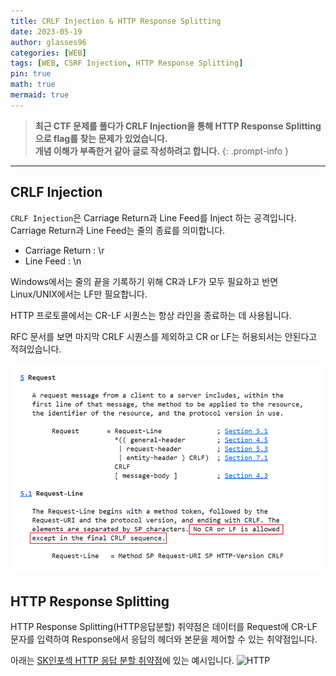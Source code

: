 ```yaml
---
title: CRLF Injection & HTTP Response Splitting
date: 2023-05-19
author: glasses96
categories: [WEB]
tags: [WEB, CSRF Injection, HTTP Response Splitting]
pin: true
math: true
mermaid: true
---
```


> **최근 CTF 문제를 풀다가 CRLF Injection을 통해 HTTP Response Splitting으로 flag를 찾는 문제가 있었습니다.**  
> **개념 이해가 부족한거 같아 글로 작성하려고 합니다.**
{: .prompt-info }

---

## CRLF Injection
`CRLF Injection`은 Carriage Return과 Line Feed를 Inject 하는 공격입니다.
 Carriage Return과 Line Feed는 줄의 종료를 의미합니다.
- Carriage Return : \r
- Line Feed : \n

Windows에서는 줄의 끝을 기록하기 위해 CR과 LF가 모두 필요하고 반면 Linux/UNIX에서는 LF만 필요합니다. 

HTTP 프로토콜에서는 CR-LF 시퀀스는 항상 라인을 종료하는 데 사용됩니다.

RFC 문서를 보면 마지막 CRLF 시퀀스를 제외하고 CR or LF는 허용되서는 안된다고 적혀있습니다.

![RFC](/assets/post/27/1.png)

## HTTP Response Splitting
HTTP Response Splitting(HTTP응답분할) 취약점은 데이터를 Request에 CR-LF 문자를 입력하여 Response에서 응답의 헤더와 본문을 제어할 수 있는 취약점입니다.

아래는 [SK인포섹 HTTP 응답 분할 취약점](https://m.blog.naver.com/skinfosec2000/220694143144)에 있는 예시입니다.
![HTTP](https://velog.velcdn.com/images/glasses96/post/f069ca99-f2b8-4d96-a96b-40cb195dc421/image.png)
